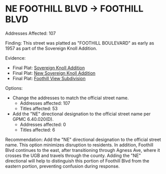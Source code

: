 # NE FOOTHILL BLVD -> FOOTHILL BLVD

Addresses Affected: 107

Finding: This street was platted as "FOOTHILL BOULEVARD" as early as 1957 as part of the Sovereign Knoll Addition.

Evidence:

- Final Plat: [Sovereign Knoll Addition](https://www.grantspassoregon.gov/DocumentCenter/View/31561/SOVEREIGN-KNOLL-ADDITION?bidId=)
- Final Plat: [New Sovereign Knoll Addition](https://www.grantspassoregon.gov/DocumentCenter/View/31741/SOVEREIGN-KNOLL-NEW-ADDITION?bidId=)
- Final Plat: [Foothill View Subdivision](https://www.grantspassoregon.gov/DocumentCenter/View/31893/FOOTHILL-VIEW-SUBDIVISION?bidId=)

Options:

- Change the addresses to match the official street name.
  - Addresses affected: 107
  - Titles affected: 53
- Add the "NE" directional designation to the official street name per GPMC 6.40.020(D).
  - Addresses affected: 0
  - Titles affected: 6

Recommendation: Add the "NE" directional designation to the official street name. This option minimizes disruption to residents. In addition, Foothill Blvd continues to the east, after transitioning through Agness Ave, where it crosses the UGB and travels through the county. Adding the "NE" directional will help to distinguish this portion of Foothill Blvd from the eastern portion, preventing confusion during response.
